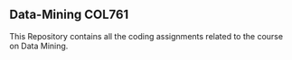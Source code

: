 ## Data-Mining COL761

This Repository contains all the coding assignments related to the course on Data Mining. 
